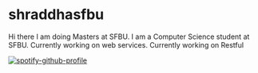 # shraddhasfbu
Hi there
I am doing Masters at SFBU.
I am a Computer Science student at SFBU.
Currently working on web services.
Currently working on Restful


[![spotify-github-profile](https://spotify-github-profile.vercel.app/api/view?uid=31xiwcpn5applh6lvz6kubcmxb2q&cover_image=false&theme=default&show_offline=false&background_color=121212&interchange=false)](https://spotify-github-profile.vercel.app/api/view?uid=31xiwcpn5applh6lvz6kubcmxb2q&redirect=true)
